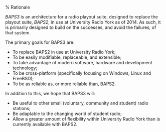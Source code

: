 % Rationale

_BAPS3_ is an architecture for a radio playout suite, designed to replace the
playout suite, _BAPS2_, in use at University Radio York as of 2014.  As such, it
is primarily designed to build on the successes, and avoid the failures, of that
system.

The primary goals for BAPS3 are:

* To replace BAPS2 in use at University Radio York;
* To be easily modifiable, replaceable, and extensible;
* To take advantage of modern software, hardware and development technology;
* To be cross-platform (specifically focusing on Windows, Linux and FreeBSD);
* To be as reliable as, or more reliable than, BAPS2.

In addition to this, we hope that BAPS3 will:

* Be useful to other small (voluntary, community and student) radio stations;
* Be adaptable to the changing world of student radio;
* Allow a greater amount of flexibility within University Radio York than is
  currently available with BAPS2.

